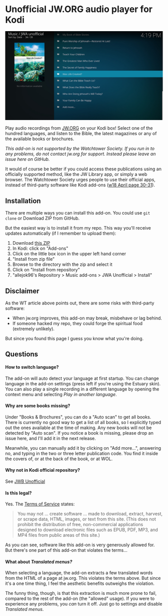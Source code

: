 Unofficial JW.ORG audio player for Kodi
==========================================

![screenshot](https://raw.githubusercontent.com/allejok96/plugin.audio.jwa-unofficial/master/resources/screenshot-02.jpg)

Play audio recordings from [JW.ORG](https://www.jw.org) on your Kodi box! Select one of the hundred languages, and listen to the Bible, the latest magazines or any of the available books or brochures.

*This add-on is not supported by the Watchtower Society. If you run in to any problems, do not contact jw.org for support. Instead please leave an issue here on GitHub.*

It would of course be better if you could access these publications using an officially supported method, like the JW Library app, or simply a web browser. The Watchtower Society urges people to use their official apps, instead of third-party software like Kodi add-ons ([w18 April page 30-31](https://wol.jw.org/en/wol/d/r1/lp-e/2018364)).

## Installation

There are multiple ways you can install this add-on. You could use `git clone` or Download ZIP from GitHub.

But the easiest way is to install it from my repo. This way you'll receive updates automatically (if I remember to upload them):

1. Download [this ZIP](https://github.com/allejok96/repository.allejok96/raw/master/downloads/repository.allejok96.zip)
1. In Kodi: click on "Add-ons"
1. Click on the little box icon in the upper left hand corner
1. "Install from zip file"
1. Browse to the directory with the zip and select it
1. Click on "Install from repository"
1. "allejok96's Repository > Music add-ons > JWA Unofficial > Install"

## Disclaimer

As the WT article above points out, there are some risks with third-party software:

* When jw.org improves, this add-on may break, misbehave or lag behind.
* If someone hacked my repo, they could forge the spiritual food (extremely unlikely).

But since you found this page I guess you know what you're doing.

## Questions

#### How to switch language?

The add-on will auto detect your language at first startup. You can change language in the add-on settings (press left if you're using the Estuary skin). You can also play a single recording in a different language by opening the context menu and selecting *Play in another language*.

#### Why are some books missing?

Under "Books & Brochures", you can do a "Auto scan" to get all books. There is currently no good way to get a list of all books, so I explicitly typed out the ones available at the time of making. Any new books will not be detected by "Auto scan". If you notice a book is missing, please drop an issue here, and I'll add it in the next release.

Meanwhile, you can manually add it by clicking on "Add more...", answering no, and typing in the two or three letter publication code. You find it inside the covers of, or at the back of the book, or at WOL.

#### Why not in Kodi official repository?

See [JWB Unofficial](https://github.com/allejok96/plugin.video.jwb-unofficial/)

#### Is this legal?

Yes. The [Terms of Service](http://www.jw.org/en/terms-of-use/) states:

> You may not ... create software ... made to download, extract, harvest, or scrape data, HTML, images, or text from this site. (This does not prohibit the distribution of free, non-commercial applications designed to download electronic files such as EPUB, PDF, MP3, and MP4 files from public areas of this site.)

As you can see, software like this add-on is very generously allowed for. But there's one part of this add-on that violates the terms...

#### What about *Translated menus?*

When selecting a language, the add-on extracts a few translated words from the HTML of a page at jw.org. This violates the terms above. But since it's a one time thing, I feel the aesthetic benefits outweighs the violation.

The funny thing, though, is that this extraction is much more prone to fail, compared to the rest of the add-on (the "allowed" usage). If you were to experience any problems, you *can* turn it off. Just go to settings and disable *Translated menus*.

